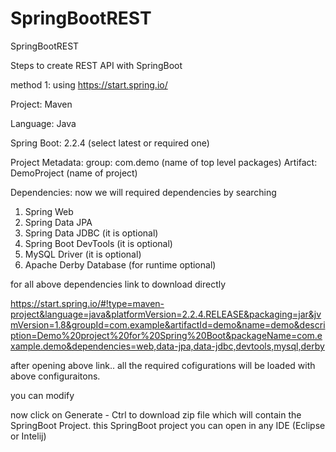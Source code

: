 # SpringBootREST
SpringBootREST

Steps to create REST API with SpringBoot

method 1: using https://start.spring.io/

Project: Maven

Language: Java

Spring Boot: 2.2.4 (select latest or required one)

Project Metadata: 
  group: com.demo
  (name of top level packages)
  Artifact: DemoProject
  (name of project)
  
  Dependencies:
  now we will required dependencies by searching
  1. Spring Web
  2. Spring Data JPA
  3. Spring Data JDBC (it is optional)
  4. Spring Boot DevTools (it is optional)
  5. MySQL Driver (it is optional)
  6. Apache Derby Database (for runtime optional)
  
  for all above dependencies link to download directly
  
  https://start.spring.io/#!type=maven-project&language=java&platformVersion=2.2.4.RELEASE&packaging=jar&jvmVersion=1.8&groupId=com.example&artifactId=demo&name=demo&description=Demo%20project%20for%20Spring%20Boot&packageName=com.example.demo&dependencies=web,data-jpa,data-jdbc,devtools,mysql,derby 
  
  after opening above link.. all the required cofigurations will be loaded with above configuraitons.
  
  you can modify 
  
  now click on Generate - Ctrl to download zip file
  which will contain the SpringBoot Project.
  this SpringBoot project you can open in any IDE (Eclipse or Intelij)
  
  
  
